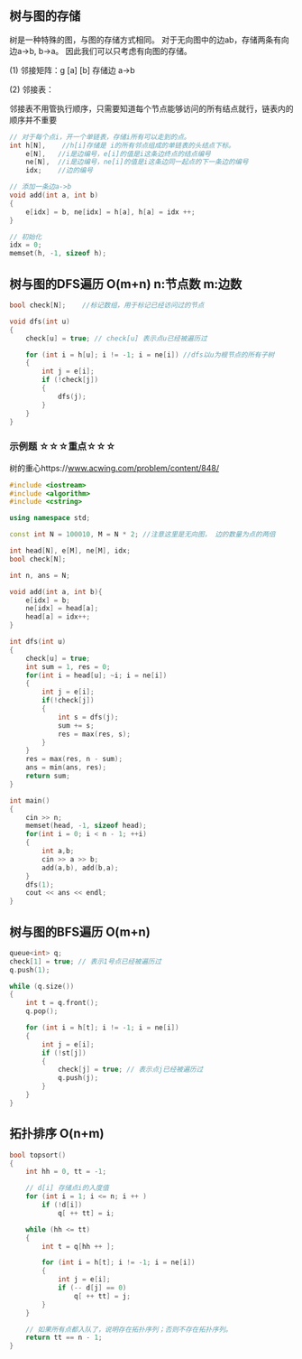 ## 树与图的存储

树是一种特殊的图，与图的存储方式相同。
对于无向图中的边ab，存储两条有向边a->b, b->a。
因此我们可以只考虑有向图的存储。

(1) 邻接矩阵：g [a] [b] 存储边 a->b

(2) 邻接表：

​	邻接表不用管执行顺序，只需要知道每个节点能够访问的所有结点就行，链表内的顺序并不重要

```C++
// 对于每个点i，开一个单链表，存储i所有可以走到的点。
int h[N],  	 //h[i]存储是 i的所有邻点组成的单链表的头结点下标。
	e[N],	//i是边编号，e[i]的值是i这条边终点的结点编号
	ne[N],	//i是边编号，ne[i]的值是i这条边同一起点的下一条边的编号
	idx;	//边的编号

// 添加一条边a->b
void add(int a, int b)
{
    e[idx] = b, ne[idx] = h[a], h[a] = idx ++;
}

// 初始化
idx = 0;
memset(h, -1, sizeof h);
```



## 树与图的DFS遍历   O(m+n)  n:节点数   m:边数

```C++
bool check[N];    //标记数组，用于标记已经访问过的节点

void dfs(int u)
{
    check[u] = true; // check[u] 表示点u已经被遍历过

    for (int i = h[u]; i != -1; i = ne[i]) //dfs以u为根节点的所有子树
    {
        int j = e[i];	
        if (!check[j]) 
        {
            dfs(j);
        }
    }
}
```



### 示例题   ☆☆☆重点☆☆☆

树的重心https://www.acwing.com/problem/content/848/

```C++
#include <iostream>
#include <algorithm>
#include <cstring>

using namespace std;

const int N = 100010, M = N * 2; //注意这里是无向图， 边的数量为点的两倍

int head[N], e[M], ne[M], idx;
bool check[N];

int n, ans = N;

void add(int a, int b){
    e[idx] = b;
    ne[idx] = head[a];
    head[a] = idx++;
}

int dfs(int u)
{
    check[u] = true;
    int sum = 1, res = 0;
    for(int i = head[u]; ~i; i = ne[i])
    {
        int j = e[i];
        if(!check[j])
        {
            int s = dfs(j);
            sum += s;
            res = max(res, s);
        }
    }
    res = max(res, n - sum);
    ans = min(ans, res);
    return sum;
}

int main()
{
    cin >> n;
    memset(head, -1, sizeof head);
    for(int i = 0; i < n - 1; ++i)
    {
        int a,b;
        cin >> a >> b;
        add(a,b), add(b,a);
    }
    dfs(1);
    cout << ans << endl;
}
```





## 树与图的BFS遍历  O(m+n)

```C++
queue<int> q;
check[1] = true; // 表示1号点已经被遍历过
q.push(1);

while (q.size())
{
    int t = q.front();
    q.pop();

    for (int i = h[t]; i != -1; i = ne[i])
    {
        int j = e[i];
        if (!st[j])
        {
            check[j] = true; // 表示点j已经被遍历过
            q.push(j);
        }
    }
}
```



## 拓扑排序   O(n+m)

```C++
bool topsort()
{
    int hh = 0, tt = -1;

    // d[i] 存储点i的入度值
    for (int i = 1; i <= n; i ++ )
        if (!d[i])
            q[ ++ tt] = i;

    while (hh <= tt)
    {
        int t = q[hh ++ ];

        for (int i = h[t]; i != -1; i = ne[i])
        {
            int j = e[i];
            if (-- d[j] == 0)
                q[ ++ tt] = j;
        }
    }

    // 如果所有点都入队了，说明存在拓扑序列；否则不存在拓扑序列。
    return tt == n - 1;
}
```

